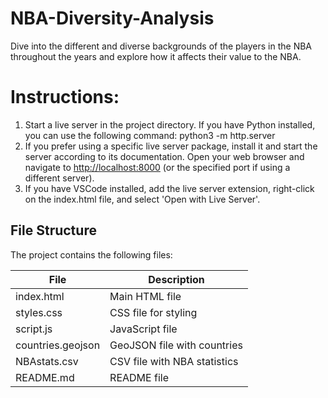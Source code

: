 # NBA-Diversity-Analysis
Dive into the different and diverse backgrounds of the players in the NBA throughout the years and explore how it affects their value to the NBA.

# Instructions:
1. Start a live server in the project directory. If you have Python installed, you can use the following command:
   python3 -m http.server
2. If you prefer using a specific live server package, install it and start the server according to its documentation.
   Open your web browser and navigate to [http://localhost:8000](http://localhost:8000) (or the specified port if using a different server).
3. If you have VSCode installed, add the live server extension, right-click on the index.html file, and select 'Open with Live Server'.

## File Structure

The project contains the following files:

| File              | Description                |
| ----------------- | -------------------------- |
| index.html        | Main HTML file             |
| styles.css        | CSS file for styling        |
| script.js         | JavaScript file            |
| countries.geojson | GeoJSON file with countries |
| NBAstats.csv      | CSV file with NBA statistics|
| README.md         | README file                |



